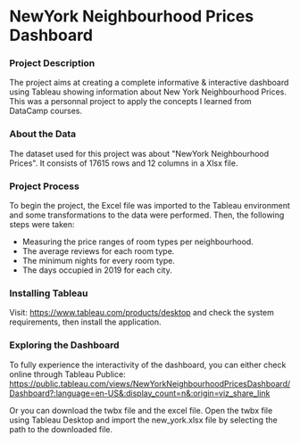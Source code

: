 # NewYork Neighbourhood Prices Dashboard

### Project Description
The project aims at creating a complete informative & interactive dashboard using Tableau showing information about New York Neighbourhood Prices. This was a personnal project to apply the concepts I learned from DataCamp courses.

### About the Data
The dataset used for this project was about "NewYork Neighbourhood Prices". It consists of 17615 rows and 12 columns in a Xlsx file.

### Project Process
To begin the project, the Excel file was imported to the Tableau environment and some transformations to the data were performed. 
Then, the following steps were taken:
- Measuring the price ranges of room types per neighbourhood.
- The average reviews for each room type.
- The minimum nights for every room type.
- The days occupied in 2019 for each city.

### Installing Tableau
Visit: https://www.tableau.com/products/desktop and check the system requirements, then install the application.

### Exploring the Dashboard
To fully experience the interactivity of the dashboard, you can either check online through Tableau Publice: https://public.tableau.com/views/NewYorkNeighbourhoodPricesDashboard/Dashboard?:language=en-US&:display_count=n&:origin=viz_share_link

Or you can download the twbx file and the excel file. Open the twbx file using Tableau Desktop and import the new_york.xlsx file by selecting the path to the downloaded file. 
